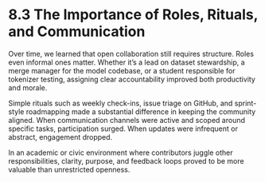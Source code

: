 # 8.3 The Importance of Roles, Rituals, and Communication

Over time, we learned that open collaboration still requires structure. Roles even informal ones matter. Whether it’s a lead on dataset stewardship, a merge manager for the model codebase, or a student responsible for tokenizer testing, assigning clear accountability improved both productivity and morale.

Simple rituals such as weekly check-ins, issue triage on GitHub, and sprint-style roadmapping made a substantial difference in keeping the community aligned. When communication channels were active and scoped around specific tasks, participation surged. When updates were infrequent or abstract, engagement dropped.

In an academic or civic environment where contributors juggle other responsibilities, clarity, purpose, and feedback loops proved to be more valuable than unrestricted openness.
